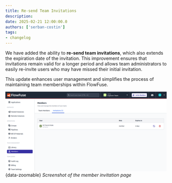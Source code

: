 ```yaml
---
title: Re-send Team Invitations
description:
date: 2025-02-21 12:00:00.0
authors: ['serban-costin']
tags:
- changelog
---
```


We have added the ability to **re-send team invitations**, which also extends the expiration date of the invitation. This improvement ensures that invitations remain valid for a longer period and allows team administrators to easily re-invite users who may have missed their initial invitation.

This update enhances user management and simplifies the process of maintaining team memberships within FlowFuse.

![Screenshot of the member invitation page](./images/resend-invitation.png){data-zoomable}
_Screenshot of the member invitation page_
